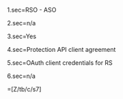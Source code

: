 1.sec=RSO - ASO

2.sec=n/a

3.sec=Yes

4.sec=Protection API client agreement

5.sec=OAuth client credentials for RS

6.sec=n/a

=[Z/tb/c/s7]



